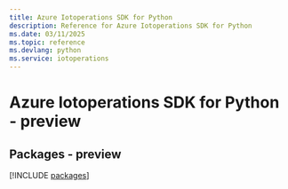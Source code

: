 ```yaml
---
title: Azure Iotoperations SDK for Python
description: Reference for Azure Iotoperations SDK for Python
ms.date: 03/11/2025
ms.topic: reference
ms.devlang: python
ms.service: iotoperations
---
```

# Azure Iotoperations SDK for Python - preview
## Packages - preview
[!INCLUDE [packages](iotoperations-index.md)]